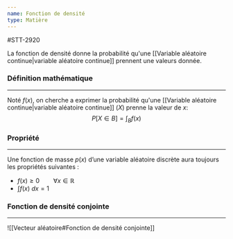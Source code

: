 ```yaml
---
name: Fonction de densité
type: Matière
---
```

#STT-2920 

La fonction de densité donne la probabilité qu'une [[Variable aléatoire continue|variable aléatoire continue]] prennent une valeurs donnée.

### Définition mathématique
---
Noté $f(x)$, on cherche a exprimer la probabilité qu'une [[Variable aléatoire continue|variable aléatoire continue]] ($X$) prenne la valeur de $x$:
$${P}[X \in B] = \int_{B} f(x)$$

### Propriété
---
Une fonction de masse $p(x)$ d’une variable aléatoire discrète aura toujours les propriétés suivantes :
- $f(x) \ge 0 \qquad \forall x \in \mathbb{R}$
- $\int f(x) \ dx = 1$

### Fonction de densité conjointe
---
![[Vecteur aléatoire#Fonction de densité conjointe]]